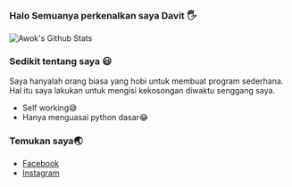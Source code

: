### Halo Semuanya perkenalkan saya Davit 🖐

![Awok's Github Stats](https://github-readme-stats.vercel.app/api?username=AwokID&show_icons=true&theme=radical)

### Sedikit tentang saya 😃

Saya hanyalah orang biasa yang hobi untuk membuat program sederhana.
Hal itu saya lakukan untuk mengisi kekosongan diwaktu senggang saya.

- Self working😅
- Hanya menguasai python dasar😂

### Temukan saya🌏

- [Facebook](https://www.facebook.com/Davit.ex.1238)
- [Instagram](https://instagram.com/tea_rex5)
